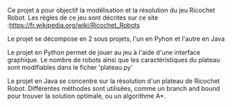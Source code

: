 Ce projet à pour objectif la modélisation et la résolution du jeu Ricochet Robot. 
Les règles de ce jeu sont décrites sur ce site :https://fr.wikipedia.org/wiki/Ricochet_Robots

Le projet se décompose en 2 sous projets, l'un en Pyhon et l'autre en Java

Le projet en Python permet de jouer au jeu à l'aide d'une interface graphique.
Le nombre de robots ainsi que les caractéristiques du plateau sont modifiables dans le ficher 'plateau.py'

Le projet en Java se concentre sur la résolution d'un plateau de Ricochet Robot.
Différentes méthodes sont utilisées, comme un branch and bound pour trouver la solution optimale, ou un algorithme A*.
